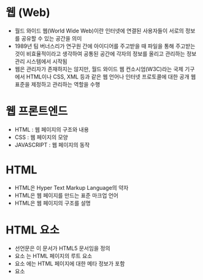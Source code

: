 # 웹 (Web)
* 월드 와이드 웹(World Wide Web)이란 인터넷에 연결된 사용자들이 서로의 정보를 공유할 수 있는 공간을 의미
* 1989년 팀 버너스리가 연구원 간에 아이디어를 주고받을 때 파일을 통해 주고받는 것이 비효율적이라고 생각하여 공통된 공간에 각자의 정보를 올리고 관리하는 정보 관리 시스템에서 시작됨
* 웹은 관리자가 존재하지는 않지만, 월드 와이드 웹 컨소시엄(W3C)라는 국제 기구에서 HTML이나 CSS, XML 등과 같은 웹 언어나 인터넷 프로토콜에 대한 공개 웹 표준을 제정하고 관리하는 역할을 수행

# 웹 프론트엔드 
* HTML : 웹 페이지의 구조와 내용
* CSS  : 웹 페이지의 모양
* JAVASCRIPT : 웹 페이지의 동작

# HTML
* HTML은 Hyper Text Markup Language의 약자
* HTML은 웹 페이지를 만드는 표준 마크업 언어
* HTML은 웹 페이지의 구조를 설명

# HTML 요소
* 선언문은 <!DOCTYPE html>이 문서가 HTML5 문서임을 정의
* 요소 <html>는 HTML 페이지의 루트 요소
* 요소 <head>에는 HTML 페이지에 대한 메타 정보가 포함
* 요소 <title>는 HTML 페이지의 제목을 지정(브라우저의 제목 표시줄이나 페이지 탭에 표시됨)
* 요소 <body>는 문서의 본문을 정의하며 제목, 문단, 이미지, 하이퍼링크, 표, 목록 등 모든 표시되는 콘텐츠의 컨테이너
* 요소 <h1>은 큰 제목을 정의
* 요소 <p>는 문단을 정의
